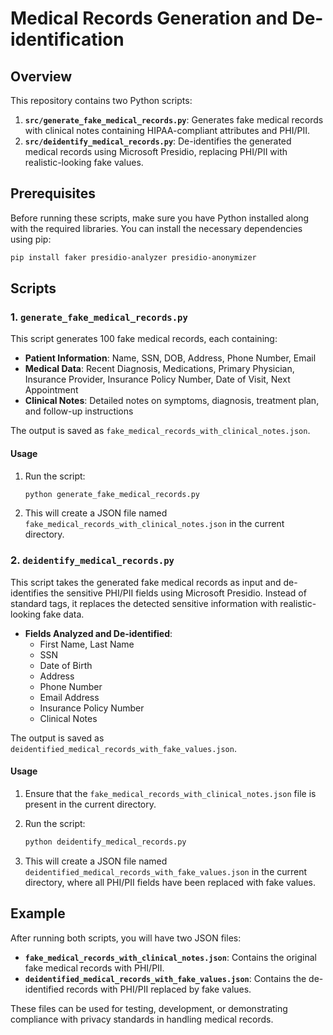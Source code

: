 
# Medical Records Generation and De-identification

## Overview

This repository contains two Python scripts:

1. **`src/generate_fake_medical_records.py`**: Generates fake medical records with clinical notes containing HIPAA-compliant attributes and PHI/PII.
2. **`src/deidentify_medical_records.py`**: De-identifies the generated medical records using Microsoft Presidio, replacing PHI/PII with realistic-looking fake values.

## Prerequisites

Before running these scripts, make sure you have Python installed along with the required libraries. You can install the necessary dependencies using pip:

```bash
pip install faker presidio-analyzer presidio-anonymizer
```

## Scripts

### 1. `generate_fake_medical_records.py`

This script generates 100 fake medical records, each containing:

- **Patient Information**: Name, SSN, DOB, Address, Phone Number, Email
- **Medical Data**: Recent Diagnosis, Medications, Primary Physician, Insurance Provider, Insurance Policy Number, Date of Visit, Next Appointment
- **Clinical Notes**: Detailed notes on symptoms, diagnosis, treatment plan, and follow-up instructions

The output is saved as `fake_medical_records_with_clinical_notes.json`.

#### Usage

1. Run the script:

    ```bash
    python generate_fake_medical_records.py
    ```

2. This will create a JSON file named `fake_medical_records_with_clinical_notes.json` in the current directory.

### 2. `deidentify_medical_records.py`

This script takes the generated fake medical records as input and de-identifies the sensitive PHI/PII fields using Microsoft Presidio. Instead of standard tags, it replaces the detected sensitive information with realistic-looking fake data.

- **Fields Analyzed and De-identified**:
  - First Name, Last Name
  - SSN
  - Date of Birth
  - Address
  - Phone Number
  - Email Address
  - Insurance Policy Number
  - Clinical Notes

The output is saved as `deidentified_medical_records_with_fake_values.json`.

#### Usage

1. Ensure that the `fake_medical_records_with_clinical_notes.json` file is present in the current directory.
   
2. Run the script:

    ```bash
    python deidentify_medical_records.py
    ```

3. This will create a JSON file named `deidentified_medical_records_with_fake_values.json` in the current directory, where all PHI/PII fields have been replaced with fake values.

## Example

After running both scripts, you will have two JSON files:

- **`fake_medical_records_with_clinical_notes.json`**: Contains the original fake medical records with PHI/PII.
- **`deidentified_medical_records_with_fake_values.json`**: Contains the de-identified records with PHI/PII replaced by fake values.

These files can be used for testing, development, or demonstrating compliance with privacy standards in handling medical records.

